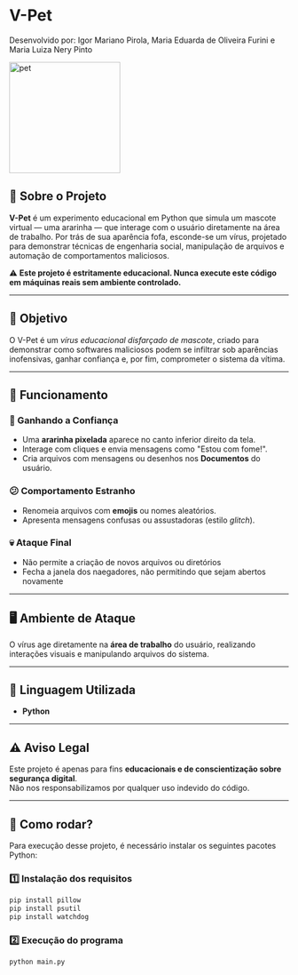 # V-Pet

Desenvolvido por: Igor Mariano Pirola, Maria Eduarda de Oliveira Furini e Maria Luiza Nery Pinto

<img src="https://github.com/user-attachments/assets/227e839d-dc40-4085-9c58-24aa6e43c9d9" alt="pet" width="200"/>

## 🦜 Sobre o Projeto

**V-Pet** é um experimento educacional em Python que simula um mascote virtual — uma ararinha — que interage com o usuário diretamente na área de trabalho. Por trás de sua aparência fofa, esconde-se um vírus, projetado para demonstrar técnicas de engenharia social, manipulação de arquivos e automação de comportamentos maliciosos.

⚠️ **Este projeto é estritamente educacional. Nunca execute este código em máquinas reais sem ambiente controlado.**

---

## 🎯 Objetivo

O V-Pet é um *vírus educacional disfarçado de mascote*, criado para demonstrar como softwares maliciosos podem se infiltrar sob aparências inofensivas, ganhar confiança e, por fim, comprometer o sistema da vítima.

---

## 🧠 Funcionamento

### 🐣 Ganhando a Confiança

- Uma **ararinha pixelada** aparece no canto inferior direito da tela.
- Interage com cliques e envia mensagens como "Estou com fome!".
- Cria arquivos com mensagens ou desenhos nos **Documentos** do usuário.

### 😕 Comportamento Estranho

- Renomeia arquivos com **emojis** ou nomes aleatórios.
- Apresenta mensagens confusas ou assustadoras (estilo *glitch*).

### 💀 Ataque Final

- Não permite a criação de novos arquivos ou diretórios
- Fecha a janela dos naegadores, não permitindo que sejam abertos novamente

---

## 🖥️ Ambiente de Ataque

O vírus age diretamente na **área de trabalho** do usuário, realizando interações visuais e manipulando arquivos do sistema.

---

## 🐍 Linguagem Utilizada

- **Python**

---

## ⚠️ Aviso Legal

Este projeto é apenas para fins **educacionais e de conscientização sobre segurança digital**.  
Não nos responsabilizamos por qualquer uso indevido do código.

---

## 📁 Como rodar?

Para execução desse projeto, é necessário instalar os seguintes pacotes Python:

### 1️⃣ Instalação dos requisitos
```bash
pip install pillow
pip install psutil
pip install watchdog
```

### 2️⃣ Execução do programa
```bash
python main.py
```














